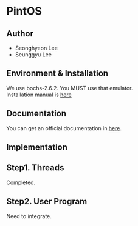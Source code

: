 # PintOS

## Author
* Seonghyeon Lee
* Seunggyu Lee

## Environment & Installation
We use bochs-2.6.2. You MUST use that emulator.  
Installation manual is [here](http://thinkpro.tistory.com/115)

## Documentation
You can get an official documentation in [here](https://web.stanford.edu/class/cs140/projects/pintos/pintos.html).  

## Implementation

## Step1. Threads
Completed.

## Step2. User Program
Need to integrate.
